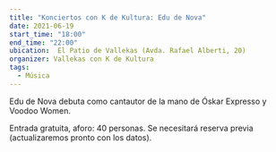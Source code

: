```yaml
---
title: "Konciertos con K de Kultura: Edu de Nova"
date: 2021-06-19
start_time: "18:00"
end_time: "22:00"
ubication:  El Patio de Vallekas (Avda. Rafael Alberti, 20)
organizer: Vallekas con K de Kultura
tags:
  - Música
---
```

Edu de Nova debuta como cantautor de la mano de Óskar Expresso y Voodoo Women.

Entrada gratuita, aforo: 40 personas. Se necesitará reserva previa (actualizaremos pronto con los datos).
